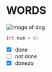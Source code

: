 # WORDS

![image of dog](https://hips.hearstapps.com/hmg-prod/images/dog-puppy-on-garden-royalty-free-image-1586966191.jpg?crop=0.752xw:1.00xh;0.175xw,0&resize=1200:*)

``` java
int num = 0;
```

- [x] done
- [ ] not done
- [x] donezo 

